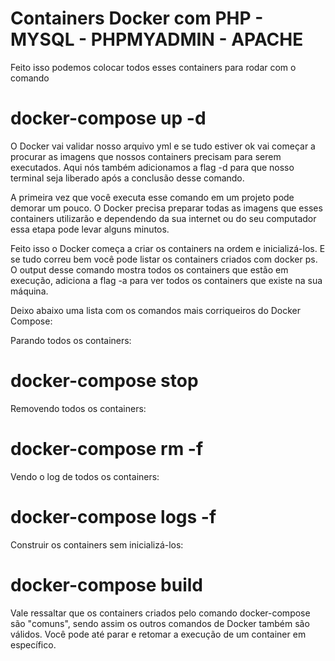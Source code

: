 # Containers Docker com PHP - MYSQL - PHPMYADMIN - APACHE

Feito isso podemos colocar todos esses containers para rodar com o comando
# docker-compose up -d

O Docker vai validar nosso arquivo yml e se tudo estiver ok vai começar a procurar as imagens que nossos containers precisam para serem executados. Aqui nós também adicionamos a flag -d para que nosso terminal seja liberado após a conclusão desse comando.

A primeira vez que você executa esse comando em um projeto pode demorar um pouco. O Docker precisa preparar todas as imagens que esses containers utilizarão e dependendo da sua internet ou do seu computador essa etapa pode levar alguns minutos.

Feito isso o Docker começa a criar os containers na ordem e inicializá-los. E se tudo correu bem você pode listar os containers criados com docker ps. O output desse comando mostra todos os containers que estão em execução, adiciona a flag -a para ver todos os containers que existe na sua máquina.

Deixo abaixo uma lista com os comandos mais corriqueiros do Docker Compose:

Parando todos os containers:

# docker-compose stop
Removendo todos os containers:

# docker-compose rm -f
Vendo o log de todos os containers:

# docker-compose logs -f
Construir os containers sem inicializá-los:

# docker-compose build
Vale ressaltar que os containers criados pelo comando docker-compose são "comuns", sendo assim os outros comandos de Docker também são válidos. Você pode até parar e retomar a execução de um container em específico.

